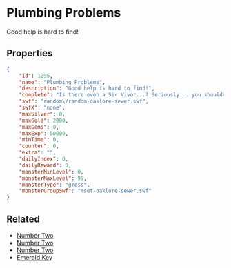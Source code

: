 # Plumbing Problems

Good help is hard to find!

## Properties

```json
{
    "id": 1295,
    "name": "Plumbing Problems",
    "description": "Good help is hard to find!",
    "complete": "Is there even a Sir Vivor...? Seriously... you shouldn't trust anyone from the Prize family....",
    "swf": "random\/random-oaklore-sewer.swf",
    "swfX": "none",
    "maxSilver": 0,
    "maxGold": 2000,
    "maxGems": 0,
    "maxExp": 50000,
    "minTime": 0,
    "counter": 0,
    "extra": "",
    "dailyIndex": 0,
    "dailyReward": 0,
    "monsterMinLevel": 0,
    "monsterMaxLevel": 99,
    "monsterType": "gross",
    "monsterGroupSwf": "mset-oaklore-sewer.swf"
}
```

## Related

- [Number Two](../items/14512-number-two.md)
- [Number Two](../items/14513-number-two.md)
- [Number Two](../items/14514-number-two.md)
- [Emerald Key](../items/15628-emerald-key.md)

